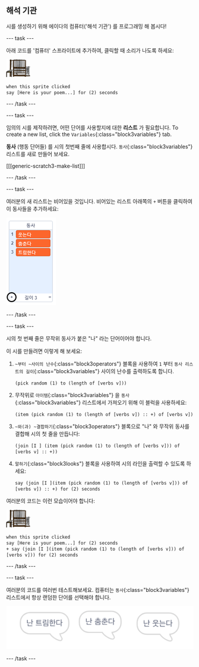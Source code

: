 ## 해석 기관

시를 생성하기 위해 에이다의 컴퓨터('해석 기관') 를 프로그래밍 해 봅시다!

\--- task \---

아래 코드를 '컴퓨터' 스프라이트에 추가하여, 클릭할 때 소리가 나도록 하세요:

![컴퓨터 스프라이트](images/computer-sprite.png)

```blocks3
when this sprite clicked
say [Here is your poem...] for (2) seconds
```

\--- /task \---

\--- task \---

임의의 시를 제작하려면, 어떤 단어를 사용할지에 대한 **리스트** 가 필요합니다. To create a new list, click the `Variables`{:class="block3variables"} tab.

**동사** (행동 단어들) 를 시의 첫번째 줄에 사용합시다. `동사`{:class="block3variables"} 리스트를 새로 만들어 보세요.

[[[generic-scratch3-make-list]]]

\--- /task \---

\--- task \---

여러분의 새 리스트는 비어있을 것입니다. 비어있는 리스트 아래쪽의 `+` 버튼을 클릭하여 이 동사들을 추가하세요:

![+가 강조 표시된 리스트](images/poetry-verbs-annotated.png)

\--- /task \---

\--- task \---

시의 첫 번째 줄은 무작위 동사가 붙은 "나" 라는 단어이어야 합니다.

이 시를 만들려면 이렇게 해 보세요:

1. `~부터 ~사이의 난수`{:class="block3operators"} 블록을 사용하여 `1` 부터 `동사 리스트의 길이`{:class="block3variables"} 사이의 난수를 출력하도록 합니다.
    
    ```blocks3
    (pick random (1) to (length of [verbs v]))
    ```

2. 무작위로 `아이템`{:class="block3variables"} 을 `동사`{:class="block3variables"} 리스트에서 가져오기 위해 이 블럭을 사용하세요:
    
    ```blocks3
    (item (pick random (1) to (length of [verbs v]) :: +) of [verbs v])
    ```

3. `~와(과) ~결합하기`{:class="block3operators"} 블록으로 "나" 와 무작위 동사를 결합해 시의 첫 줄을 만듭니다:
    
    ```blocks3
    (join [I ] (item (pick random (1) to (length of [verbs v])) of [verbs v] :: +))
    ```

4. `말하기`{:class="block3looks"} 블록을 사용하여 시의 라인을 출력할 수 있도록 하세요:
    
    ```blocks3
    say (join [I ](item (pick random (1) to (length of [verbs v])) of [verbs v]) :: +) for (2) seconds
    ```

여러분의 코드는 이런 모습이어야 합니다:

![컴퓨터 스프라이트](images/computer-sprite.png)

```blocks3
when this sprite clicked
say [Here is your poem...] for (2) seconds
+ say (join [I ](item (pick random (1) to (length of [verbs v])) of [verbs v])) for (2) seconds
```

\--- /task \---

\--- task \---

여러분의 코드를 여러번 테스트해보세요. 컴퓨터는 `동사`{:class="block3variables"} 리스트에서 항상 랜덤한 단어를 선택해야 합니다.

![서로 다른 것을 말하는 3 개의 말풍선](images/poetry-random-test.png)

\--- /task \---
